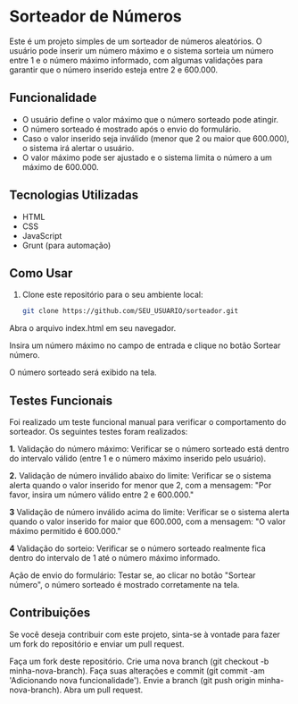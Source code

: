 # Sorteador de Números

Este é um projeto simples de um sorteador de números aleatórios. O usuário pode inserir um número máximo e o sistema sorteia um número entre 1 e o número máximo informado, com algumas validações para garantir que o número inserido esteja entre 2 e 600.000.

## Funcionalidade

- O usuário define o valor máximo que o número sorteado pode atingir.
- O número sorteado é mostrado após o envio do formulário.
- Caso o valor inserido seja inválido (menor que 2 ou maior que 600.000), o sistema irá alertar o usuário.
- O valor máximo pode ser ajustado e o sistema limita o número a um máximo de 600.000.

## Tecnologias Utilizadas

- HTML
- CSS
- JavaScript
- Grunt (para automação)

## Como Usar

1. Clone este repositório para o seu ambiente local:
   ```bash
   git clone https://github.com/SEU_USUARIO/sorteador.git

Abra o arquivo index.html em seu navegador.

Insira um número máximo no campo de entrada e clique no botão Sortear número.

O número sorteado será exibido na tela.

## Testes Funcionais
Foi realizado um teste funcional manual para verificar o comportamento do sorteador. Os seguintes testes foram realizados:

**1.** Validação do número máximo:
Verificar se o número sorteado está dentro do intervalo válido (entre 1 e o número máximo inserido pelo usuário).

**2.** Validação de número inválido abaixo do limite:
Verificar se o sistema alerta quando o valor inserido for menor que 2, com a mensagem:
"Por favor, insira um número válido entre 2 e 600.000."

**3** Validação de número inválido acima do limite:
Verificar se o sistema alerta quando o valor inserido for maior que 600.000, com a mensagem:
"O valor máximo permitido é 600.000."

**4** Validação do sorteio:
Verificar se o número sorteado realmente fica dentro do intervalo de 1 até o número máximo informado.

Ação de envio do formulário:
Testar se, ao clicar no botão "Sortear número", o número sorteado é mostrado corretamente na tela.

## Contribuições
Se você deseja contribuir com este projeto, sinta-se à vontade para fazer um fork do repositório e enviar um pull request.

Faça um fork deste repositório.
Crie uma nova branch (git checkout -b minha-nova-branch).
Faça suas alterações e commit (git commit -am 'Adicionando nova funcionalidade').
Envie a branch (git push origin minha-nova-branch).
Abra um pull request.
